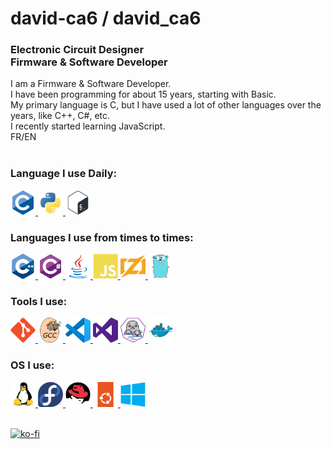 
<h1 align="left">david-ca6 / david_ca6 </h1>

<h3 align="left">
   Electronic Circuit Designer <br>
   Firmware & Software Developer
</h3>
I am a Firmware & Software Developer. <br>
I have been programming for about 15 years, starting with Basic.<br>
My primary language is C, but I have used a lot of other languages over the years, like C++, C#, etc.<br>
I recently started learning JavaScript.<br>
FR/EN<br>
<br>


<h3 align="left">Language I use Daily:</h3>

<a href="https://www.w3schools.com/c/" target="_blank" rel="noreferrer">
    <img src="https://raw.githubusercontent.com/devicons/devicon/master/icons/c/c-original.svg" alt="c" width="40" height="40"/>
</a>

<a href="https://www.python.org/" target="_blank" rel="noreferrer">
    <img src="https://raw.githubusercontent.com/devicons/devicon/master/icons/python/python-original.svg" alt="python" width="40" height="40"/>
</a>

<a href="#" target="_blank" rel="noreferrer">
    <img src="https://raw.githubusercontent.com/devicons/devicon/master/icons/bash/bash-original.svg" alt="bash" width="40" height="40"/>
</a>

<h3 align="left">Languages I use from times to times:</h3>

<a href="https://www.w3schools.com/cpp/" target="_blank" rel="noreferrer">
    <img src="https://raw.githubusercontent.com/devicons/devicon/master/icons/cplusplus/cplusplus-original.svg" alt="cplusplus" width="40" height="40"/>
</a>

<a href="https://www.w3schools.com/cs/" target="_blank" rel="noreferrer">
    <img src="https://raw.githubusercontent.com/devicons/devicon/master/icons/csharp/csharp-original.svg" alt="csharp" width="40" height="40"/>
</a>

<a href="https://www.w3schools.com/java/" target="_blank" rel="noreferrer">
    <img src="https://raw.githubusercontent.com/devicons/devicon/master/icons/java/java-original.svg" alt="java" width="40" height="40"/>
</a>

<a href="#" target="_blank" rel="noreferrer">
    <img src="https://raw.githubusercontent.com/devicons/devicon/master/icons/javascript/javascript-plain.svg" alt="javascript" width="40" height="40"/>
</a>

<a href="https://ziglang.org/" target="_blank" rel="noreferrer">
    <img src="https://raw.githubusercontent.com/devicons/devicon/master/icons/zig/zig-original.svg" alt="zig" width="40" height="40"/>
</a>

<a href="https://go.dev/" target="_blank" rel="noreferrer">
    <img src="https://raw.githubusercontent.com/devicons/devicon/master/icons/go/go-original.svg" alt="go" width="40" height="40"/>
</a>

<br>

<h3 align="left">Tools I use:</h3>

<a href="https://git-scm.com/" target="_blank" rel="noreferrer">
    <img src="https://raw.githubusercontent.com/devicons/devicon/master/icons/git/git-original.svg" alt="git" width="40" height="40"/>
</a>

<a href="https://gcc.gnu.org/" target="_blank" rel="noreferrer">
    <img src="https://raw.githubusercontent.com/devicons/devicon/master/icons/gcc/gcc-original.svg" alt="gcc" width="40" height="40"/>
</a>

<a href="https://code.visualstudio.com/" target="_blank" rel="noreferrer">
    <img src="https://raw.githubusercontent.com/devicons/devicon/master/icons/vscode/vscode-original.svg" alt="vscode" width="40" height="40"/>
</a>

<a href="https://visualstudio.microsoft.com/" target="_blank" rel="noreferrer">
    <img src="https://raw.githubusercontent.com/devicons/devicon/master/icons/visualstudio/visualstudio-plain.svg" alt="visual studio" width="40" height="40"/>
</a>

<a href="https://podman.io/" target="_blank" rel="noreferrer">
    <img src="https://raw.githubusercontent.com/devicons/devicon/master/icons/podman/podman-original.svg" alt="podman" width="40" height="40"/>
</a>

<a href="https://www.docker.com/" target="_blank" rel="noreferrer">
    <img src="https://raw.githubusercontent.com/devicons/devicon/master/icons/docker/docker-original.svg" alt="docker" width="40" height="40"/>
</a>
<br>

<h3 align="left">OS I use:</h3>

<a href="https://www.linux.org/" target="_blank" rel="noreferrer">
    <img src="https://raw.githubusercontent.com/devicons/devicon/master/icons/linux/linux-original.svg" alt="linux" width="40" height="40"/>
</a>

<a href="https://getfedora.org/" target="_blank" rel="noreferrer">
    <img src="https://raw.githubusercontent.com/devicons/devicon/master/icons/fedora/fedora-original.svg" alt="fedora" width="40" height="40"/>
</a>

<a href="https://www.redhat.com/" target="_blank" rel="noreferrer">
    <img src="https://raw.githubusercontent.com/devicons/devicon/master/icons/redhat/redhat-original.svg" alt="redhat" width="40" height="40"/>
</a>

<a href="https://ubuntu.com/" target="_blank" rel="noreferrer">
    <img src="https://raw.githubusercontent.com/devicons/devicon/master/icons/ubuntu/ubuntu-plain.svg" alt="ubuntu" width="40" height="40"/>
</a>

<a href="https://www.microsoft.com/windows/" target="_blank" rel="noreferrer">
    <img src="https://raw.githubusercontent.com/devicons/devicon/master/icons/windows8/windows8-original.svg" alt="windows" width="40" height="40"/>
</a>
<br><br>

[![ko-fi](https://ko-fi.com/img/githubbutton_sm.svg)](https://ko-fi.com/J3J712L3R8)
